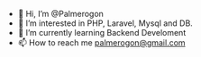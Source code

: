 - 👋 Hi, I’m @Palmerogon
- 👀 I’m interested in PHP, Laravel, Mysql and DB.
- 🌱 I’m currently learning Backend Develoment
- 📫 How to reach me palmerogon@gmail.com

<!---
Palmerogon/Palmerogon is a ✨ special ✨ repository because its `README.md` (this file) appears on your GitHub profile.
You can click the Preview link to take a look at your changes.
--->
